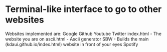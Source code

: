 <h1>Terminal-like interface to go to other websites</h1>

Websites implemented are:
Google
Github
Youtube
Twitter
index.html - The website you are on
ascii.html - Ascii generator
SBW - Builds the main (kdaui.github.io/index.html) website in front of your eyes
Spotify
